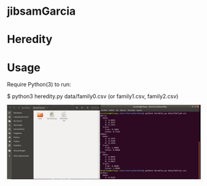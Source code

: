 # jibsamGarcia
# Heredity

# Usage
Require Python(3) to run:

  $ python3 heredity.py data/family0.csv  (or family1.csv, family2.csv)

![Screenshot](cap.png)
